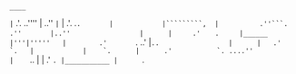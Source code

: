 
                                                                                                   ____                    
`````|`````       .'.                   ..'''' |    ..''        `````|````` |       .'. .`.       |            |`````````, 
     |          .''```.              .''       |..''                 |      |     .'   `   `.     |______      |'''|'''''  
     |        .'       `.         ..'          |``..                 |      |   .'           `.   |            |    `.     
     |      .'           `. ....''             |    ``..             |      | .'               `. |___________ |      `.   
                                                                                                                           
